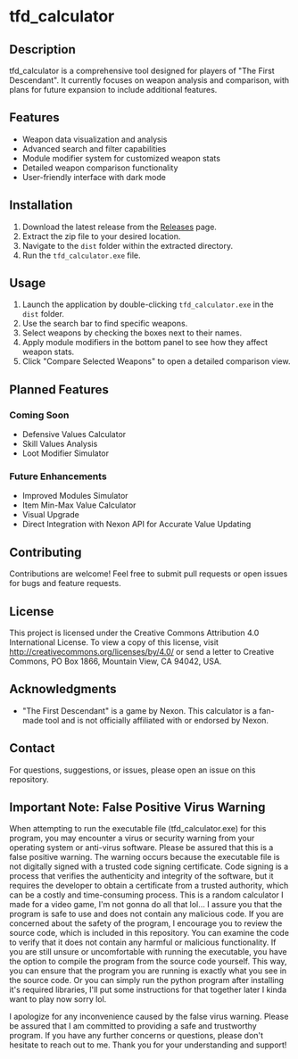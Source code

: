 # tfd_calculator

## Description
tfd_calculator is a comprehensive tool designed for players of "The First Descendant". It currently focuses on weapon analysis and comparison, with plans for future expansion to include additional features.

## Features
- Weapon data visualization and analysis
- Advanced search and filter capabilities
- Module modifier system for customized weapon stats
- Detailed weapon comparison functionality
- User-friendly interface with dark mode

## Installation
1. Download the latest release from the [Releases](https://github.com/mogitdb/tfd-calculator/releases) page.
2. Extract the zip file to your desired location.
3. Navigate to the `dist` folder within the extracted directory.
4. Run the `tfd_calculator.exe` file.

## Usage
1. Launch the application by double-clicking `tfd_calculator.exe` in the `dist` folder.
2. Use the search bar to find specific weapons.
3. Select weapons by checking the boxes next to their names.
4. Apply module modifiers in the bottom panel to see how they affect weapon stats.
5. Click "Compare Selected Weapons" to open a detailed comparison view.

## Planned Features

### Coming Soon
- Defensive Values Calculator
- Skill Values Analysis
- Loot Modifier Simulator

### Future Enhancements
- Improved Modules Simulator
- Item Min-Max Value Calculator
- Visual Upgrade
- Direct Integration with Nexon API for Accurate Value Updating

## Contributing
Contributions are welcome! Feel free to submit pull requests or open issues for bugs and feature requests.

## License
This project is licensed under the Creative Commons Attribution 4.0 International License. To view a copy of this license, visit http://creativecommons.org/licenses/by/4.0/ or send a letter to Creative Commons, PO Box 1866, Mountain View, CA 94042, USA.

## Acknowledgments
- "The First Descendant" is a game by Nexon. This calculator is a fan-made tool and is not officially affiliated with or endorsed by Nexon.

## Contact
For questions, suggestions, or issues, please open an issue on this repository.

## Important Note: False Positive Virus Warning
When attempting to run the executable file (tfd_calculator.exe) for this program, you may encounter a virus or security warning from your operating system or anti-virus software. Please be assured that this is a false positive warning.
The warning occurs because the executable file is not digitally signed with a trusted code signing certificate. Code signing is a process that verifies the authenticity and integrity of the software, but it requires the developer to obtain a certificate from a trusted authority, which can be a costly and time-consuming process.
This is a random calculator I made for a video game, I'm not gonna do all that lol... I assure you that the program is safe to use and does not contain any malicious code.
If you are concerned about the safety of the program, I encourage you to review the source code, which is included in this repository. You can examine the code to verify that it does not contain any harmful or malicious functionality.
If you are still unsure or uncomfortable with running the executable, you have the option to compile the program from the source code yourself. This way, you can ensure that the program you are running is exactly what you see in the source code.
Or you can simply run the python program after installing it's required libraries, I'll put some instructions for that together later I kinda want to play now sorry lol.

I apologize for any inconvenience caused by the false virus warning. Please be assured that I am committed to providing a safe and trustworthy program. If you have any further concerns or questions, please don't hesitate to reach out to me.
Thank you for your understanding and support!